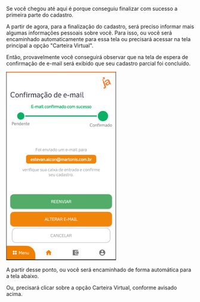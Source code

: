 Se você chegou até aqui é porque conseguiu finalizar com sucesso a primeira parte do cadastro.


A partir de agora, para a finalização do cadastro, será preciso informar mais algumas informações pessoais sobre você. Para isso, ou você será encaminhado automaticamente para essa tela ou precisará acessar na tela principal a opção "Carteira Virtual".

Então, provavelmente você conseguirá  observar que na tela de espera de confirmação de e-mail será exibido que seu cadastro parcial foi concluído.

![image.png](/.attachments/image-ce4d5350-d6c1-46cf-9801-ff4535313d4c.png)

A partir desse ponto, ou você será encaminhado de forma automática para a tela abaixo.


Ou, precisará clicar sobre a opção Carteira Virtual, conforme avisado acima.





